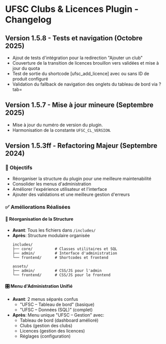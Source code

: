 # UFSC Clubs & Licences Plugin - Changelog

## Version 1.5.8 - Tests et navigation (Octobre 2025)

- Ajout de tests d'intégration pour la redirection "Ajouter un club"
- Couverture de la transition de licences brouillon vers validées et mise à jour du quota
- Test de sortie du shortcode [ufsc_add_licence] avec ou sans ID de produit configuré
- Validation du fallback de navigation des onglets du tableau de bord via ?tab=

## Version 1.5.7 - Mise à jour mineure (Septembre 2025)

- Mise à jour du numéro de version du plugin.
- Harmonisation de la constante `UFSC_CL_VERSION`.

## Version 1.5.3ff - Refactoring Majeur (Septembre 2024)

### 🎯 Objectifs
- Réorganiser la structure du plugin pour une meilleure maintenabilité
- Consolider les menus d'administration
- Améliorer l'expérience utilisateur et l'interface
- Ajouter des validations et une meilleure gestion d'erreurs

### ✅ Améliorations Réalisées

#### 📁 **Réorganisation de la Structure**
- **Avant**: Tous les fichiers dans `/includes/`
- **Après**: Structure modulaire organisée
  ```
  includes/
  ├── core/          # Classes utilitaires et SQL
  ├── admin/         # Interface d'administration
  └── frontend/      # Shortcodes et frontend

  assets/
  ├── admin/         # CSS/JS pour l'admin
  └── frontend/      # CSS/JS pour le frontend
  ```

#### 🎛️ **Menu d'Administration Unifié**
- **Avant**: 2 menus séparés confus
  - "UFSC – Tableau de bord" (basique)
  - "UFSC – Données (SQL)" (complet)
- **Après**: Menu unique "UFSC – Gestion" avec:
  - Tableau de bord (dashboard amélioré)
  - Clubs (gestion des clubs)
  - Licences (gestion des licences)
  - Réglages (configuration)
